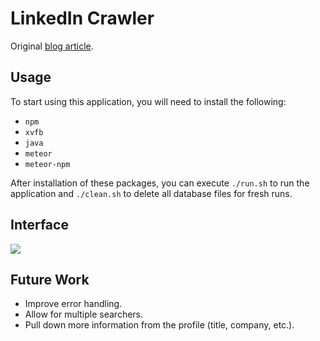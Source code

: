 LinkedIn Crawler
===

Original [blog article](http://jb.demonte.fr/blog/my-first-meteor-js-application-a-linkedin-crawler).

Usage
---

To start using this application, you will need to install the following:

* `npm`
* `xvfb`
* `java`
* `meteor`
* `meteor-npm`

After installation of these packages, you can execute `./run.sh` to run the application and `./clean.sh` to delete all database files for fresh runs.

Interface
---

<img align="center" src="https://raw.githubusercontent.com/mpillar/linkedin-crawler/master/img/example.png"/>

Future Work
---

* Improve error handling.
* Allow for multiple searchers.
* Pull down more information from the profile (title, company, etc.).
